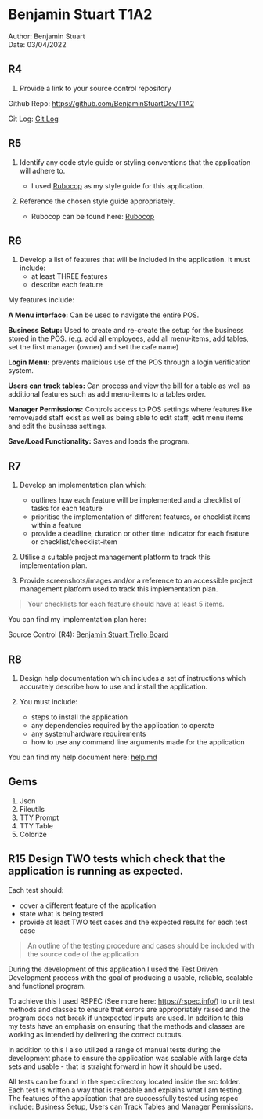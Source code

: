 # Benjamin Stuart T1A2
Author: Benjamin Stuart  
Date: 03/04/2022  

## R4
1. Provide a link to your source control repository

Github Repo: [https://github.com/BenjaminStuartDev/T1A2 ](https://github.com/BenjaminStuartDev/BenjaminStuart_T1A3) 

Git Log: [Git Log](./docs/gitlog.txt) 

## R5
1. Identify any code style guide or styling conventions that the application will adhere to.
   
   - I used [Rubocop](https://rubocop.org/) as my style guide for this application. 

2. Reference the chosen style guide appropriately.

   - Rubocop can be found here: [Rubocop](https://rubocop.org/)




## R6

1. Develop a list of features that will be included in the application. It must include:
   - at least THREE features
   - describe each feature

My features include: 

**A Menu interface:** Can be used to navigate the entire POS.

**Business Setup:** Used to create and re-create the setup for the business stored in the POS. (e.g. add all employees, add all menu-items, add tables, set the first manager (owner) and set the cafe name)

**Login Menu:** prevents malicious use of the POS through a login verification system. 

**Users can track tables:** Can process and view the bill for a table as well as additional features such as add menu-items to a tables order.

**Manager Permissions:** Controls access to POS settings where features like remove/add staff exist as well as being able to edit staff, edit menu items and edit the business settings.

**Save/Load Functionality:** Saves and loads the program.

## R7

1. Develop an implementation plan which:
   - outlines how each feature will be implemented and a checklist of tasks for each feature
   - prioritise the implementation of different features, or checklist items within a feature
   - provide a deadline, duration or other time indicator for each feature or checklist/checklist-item

2. Utilise a suitable project management platform to track this implementation plan.

3. Provide screenshots/images and/or a reference to an accessible project management platform used to track this implementation plan. 

> Your checklists for each feature should have at least 5 items.

You can find my implementation plan here: 

Source Control (R4): [Benjamin Stuart Trello Board](https://trello.com/invite/b/YSUpwTKT/af5c4127764d71afc2e64f63823d6980/hospitality-pos-system)

## R8 
1. Design help documentation which includes a set of instructions which accurately describe how to use and install the application.

2. You must include:
   - steps to install the application
   - any dependencies required by the application to operate
   - any system/hardware requirements
   - how to use any command line arguments made for the application

You can find my help document here: [help.md](./src/readme.md)

## Gems

1. Json
2. Fileutils
3. TTY Prompt
4. TTY Table
5. Colorize

## R15 Design TWO tests which check that the application is running as expected.

Each test should:
- cover a different feature of the application
- state what is being tested
- provide at least TWO test cases and the expected results for each test case

> An outline of the testing procedure and cases should be included with the source code of the application

During the development of this application I used the Test Driven Development process with the goal of producing a usable, reliable, scalable and functional program. 

To achieve this I used RSPEC (See more here: https://rspec.info/) to unit test methods and classes to ensure that errors are appropriately raised and the program does not break if unexpected inputs are used. In addition to this my tests have an emphasis on ensuring that the methods and classes are working as intended by delivering the correct outputs.

In addition to this I also utilized a range of manual tests during the development phase to ensure the application was scalable with large data sets and usable - that is straight forward in how it should be used. 

All tests can be found in the spec directory located inside the src folder. Each test is written a way that is readable and explains what I am testing. The features of the application that are successfully tested using rspec include: Business Setup, Users can Track Tables and Manager Permissions.